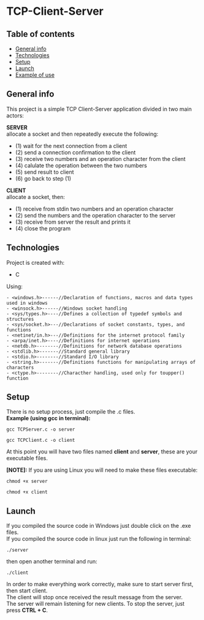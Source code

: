 # TCP-Client-Server
## Table of contents
* [General info](#general-info)
* [Technologies](#technologies)
* [Setup](#setup)
* [Launch](#launch)
* [Example of use](#example-of-use)

## General info
This project is a simple TCP Client-Server application divided in two main actors:

**SERVER**  
allocate a socket and then repeatedly execute the following:  
- (1) wait for the next connection from a client
- (2) send a connection confirmation to the client
- (3) receive two numbers and an operation character from the client
- (4) calulate the operation between the two numbers
- (5) send result to client
- (6) go back to step (1)
  
 **CLIENT**  
allocate a socket, then:
- (1) receive from stdin two numbers and an operation character
- (2) send the numbers and the operation character to the server
- (3) receive from server the result and prints it
- (4) close the program

## Technologies
Project is created with:
- C

Using:  
```
- <windows.h>------//Declaration of functions, macros and data types used in windows
- <winsock.h>------//Windows socket handling
- <sys/types.h>----//Defines a collection of typedef symbols and structures
- <sys/socket.h>---//Declarations of socket constants, types, and functions
- <netinet/in.h>---//Definitions for the internet protocol family
- <arpa/inet.h>----//Definitions for internet operations
- <netdb.h>--------//Definitions for network database operations
- <stdlib.h>-------//Standard general library
- <stdio.h>--------//Standard I/O library
- <string.h>-------//Definitions functions for manipulating arrays of characters
- <ctype.h>--------//Characther handling, used only for toupper() function
```
## Setup
There is no setup process, just compile the .c files.  
**Example (using gcc in terminal):**  
```
gcc TCPServer.c -o server
```
```
gcc TCPClient.c -o client
```  
At this point you will have two files named **client** and **server**, these are your executable files.  
  
**[NOTE]:** If you are using Linux you will need to make these files executable:
```
chmod +x server
```
```
chmod +x client
```
## Launch
If you compiled the source code in Windows just double click on the .exe files.  
If you compiled the source code in linux just run the following in terminal:  
```
./server
```
then open another terminal and run:
```
./client
```
In order to make everything work correctly, make sure to start server first, then start client.  
The client will stop once received the result message from the server.  
The server will remain listening for new clients. To stop the server, just press **CTRL + C**.
